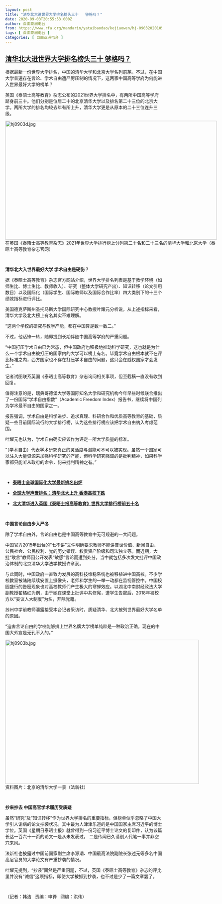 ```yaml
---
layout: post
title: "清华北大进世界大学排名榜头三十   够格吗？"
date: 2020-09-03T20:55:53.000Z
author: 自由亚洲电台
from: https://www.rfa.org/mandarin/yataibaodao/kejiaowen/hj-09032020105736.html
tags: [ 自由亚洲电台 ]
categories: [ 自由亚洲电台 ]
---
```

<!--1599166553000-->
[清华北大进世界大学排名榜头三十   够格吗？](https://www.rfa.org/mandarin/yataibaodao/kejiaowen/hj-09032020105736.html)
------

<div>
<p>根据最新一份世界大学排名，中国的清华大学和北京大学名列前茅。不过，在中国大学普遍存在言论、学术自由遭严厉压制的情况下，这两家中国高等学府为何能进入世界最好大学的榜单？</p><p>英国《泰晤士高等教育》杂志公布的2021世界大学排名中，有两所中国高等学府跻身前三十。他们分别是位居二十的北京清华大学以及排名第二十三位的北京大学。两所大学的排名均较去年有所上升，清华大学更是从原本的二十三位连升三级。</p><p><div class="image-inline captioned" style="width:680px;"><div style="width:680px;"><img alt="hj0903d.jpg" height="382" src="https://www.rfa.org/mandarin/yataibaodao/kejiaowen/hj-09032020105736.html/hj0903d.jpg/image" title="hj0903d.jpg" width="680"/></div><div class="image-caption"><span style="width:680px;">在英国《泰晤士高等教育杂志》2021年世界大学排行榜上分列第二十名和二十三名的清华大学和北京大学（泰晤士高等教育杂志官网）</span><span class="copyright"> </span></div></div></p><p> </p><p><b>清华北大入世界最好大学 学术自由是硬伤？</b></p><p>据《泰晤士高等教育》杂志官方网站介绍，世界大学排名列表是基于教学环境（如师生比、博士生比、教师收入）、研究（整体大学研究产出）、知识转移（论文引用数目）以及国际化（国际学生、国际教师以及国际合作比率）四大类别下的十三个绩效指标进行评比。</p><p>美国德克萨斯州圣托马斯大学国际研究中心教授叶耀元分析说，从上述指标来看，清华大学及北大榜上有名其实不难理解。</p><p>“这两个学校的研究与教学产能，都在中国算是数一数二。”</p><p>不过，他话锋一转，随即提到长期伴随中国高等学府的严重问题。</p><p>“中国打压学术自由已为常态，但中国政府也积极地推动科学研究，这也就是为什么一个学术自由被打压的国家内的大学可以榜上有名。毕竟学术自由根本就不在评比标准之内，西方国家也不存在打压学术自由的问题，这只会在威权国家才会发生。”</p><p>记者试图联系英国《泰晤士高等教育》杂志询问相关事项，但至截稿一直没有收到回复。</p><p>值得注意的是，瑞典哥德堡大学等国际知名大学和研究机构今年早些时候联合推出了一份国际“学术自由指数”（Academic Freedom Index）报告书，继续将中国列为学术最不自由的国家之一。</p><p>报告强调，学术自由是科学进步、追求真理、科研合作和优质高等教育的基础，质疑一些目前国际流行的大学排行榜，认为这些排行榜应该把学术自由纳入考虑范围。</p><p>叶耀元也认为，学术自由确实应该作为评定一所大学质量的标准。</p><p>“（学术自由）代表学术研究真正的灵活度与潜能可不可以被实现。虽然一个国家可以注入大量资源来加强科学研究的产能，但科学研究强调的是批判精神，如果科学家都只能听从政府的命令，何来批判精神之有。”</p><p> </p><ul><li><b><a class="external-link" href="http://www.rfa.org/mandarin/Xinwen/12-01282020144035.html">泰晤士全球国际化大学最新排名出炉</a></b></li></ul><ul><li><b><a class="external-link" href="http://www.rfa.org/mandarin/Xinwen/10-03122015132441.html">全球大学声誉排名：清华北大上升 香港高校下跌</a></b></li></ul><ul><li><b><a class="external-link" href="http://www.rfa.org/mandarin/yataibaodao/kejiaowen/sd-10032013145404.html">北大清华进入英国《泰晤士报高等教育》世界大学排行榜前五十名</a></b></li></ul><p> </p><p><b>中国言论自由步入严冬</b></p><p>除了学术自由外，言论自由也是中国高等教育中无可规避的一大问题。</p><p>中国官方2015年出台的“七不讲”文件明确要求教师不能讲普世价值、新闻自由、公民社会、公民权利、党的历史错误、权贵资产阶级和司法独立等。而近期，大批“敢言”教师因公开发表“敏感”言论而遭到处分，当中就包括多次发文批评中国政治体制的北京清华大学法学教授许章润。</p><p>与此同时，中国政府一直致力发展的高科技维稳系统也被移植进中国高校。不少学校教室被陆陆续续安置上摄像头，老师和学生的一举一动都在监视管控中。中国校园盛行的告密现象也对高校教师们产生极大的寒蝉效应。以湖北中南财经政法大学副教授翟橘红为例，由于她在课堂上批评中共修宪，遭学生告密后，2018年被校方以“妄议人大制度”为名，开除党籍。</p><p>苏州中学前教师潘露接受本台记者采访时，质疑清华、北大被列世界最好大学名单的原因。</p><p>“迫害言论自由的学校能够排上世界名牌大学榜单纯粹是一种政治正确。现在的中国大外宣是无孔不入的。”</p><p><div class="image-inline captioned" style="width:622px;"><div style="width:622px;"><img alt="hj0903b.jpg" height="463" src="https://www.rfa.org/mandarin/yataibaodao/kejiaowen/hj-09032020105736.html/hj0903b.jpg/image" title="hj0903b.jpg" width="622"/></div><div class="image-caption"><span style="width:622px;">资料图片：北京的清华大学一景（法新社）</span><span class="copyright"> </span></div></div></p><p> </p><p><b>抄来抄去 中国高官学术履历受质疑</b></p><p>虽然“研究”及“知识转移”作为世界大学排名的重要指标，但榜单似乎忽略了中国大学引人诟病的论文抄袭状况。其中最为人津津乐道的是中国国家主席习近平的博士学位。英国《星期日泰晤士报》就曾得到一份习近平博士论文的复印件，认为该篇长达一百六十一页的论文一是从未发表过， 二是传闻已久请别人代笔一事并非空穴来风。</p><p>法新社也披露过中国前国家副主席李源潮、中国最高法院副院长张述元等多名中国高层官员的大学论文有严重抄袭的情况。</p><p>叶耀元提到，“抄袭”固然是严重问题，不过，英国《泰晤士高等教育》杂志的评比里并没有“诚信”这项指标，即使大学被抓到抄袭，也不过是少了一篇文章罢了。</p><p> </p><p>（记者：韩洁   责编：申铧   网编：洪伟）</p>
</div>
